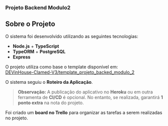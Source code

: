 ### Projeto Backend Modulo2

## Sobre o Projeto

O sistema foi desenvolvido utilizando as seguintes tecnologias:

- **Node.js** + **TypeScript**  
- **TypeORM** + **PostgreSQL**  
- **Express**  

O projeto utiliza como base o template disponível em:  
[DEVinHouse-Clamed-V3/template_projeto_backed_modulo_2](https://github.com/DEVinHouse-Clamed-V3/template_projeto_backed_modulo_2)

O sistema seguiu o **Roteiro da Aplicação**.

> **Observação:** A publicação do aplicativo no **Heroku** ou em outra ferramenta de **CI/CD** é opcional. No entanto, se realizada, garantirá **1 ponto extra** na nota do projeto.

Foi criado um **board no Trello** para organizar as tarefas a serem realizadas no projeto. 


